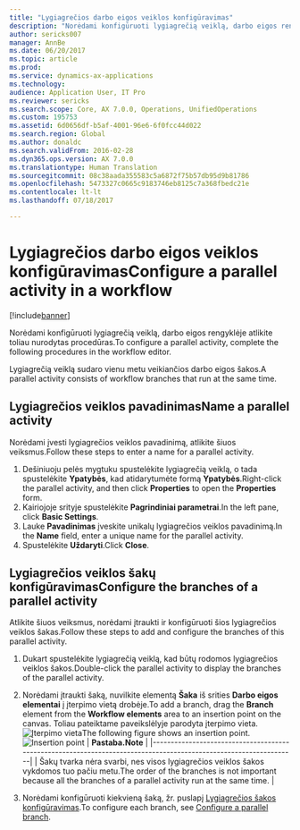 ```yaml
---
title: "Lygiagrečios darbo eigos veiklos konfigūravimas"
description: "Norėdami konfigūruoti lygiagrečią veiklą, darbo eigos rengyklėje atlikite toliau nurodytas procedūras."
author: sericks007
manager: AnnBe
ms.date: 06/20/2017
ms.topic: article
ms.prod: 
ms.service: dynamics-ax-applications
ms.technology: 
audience: Application User, IT Pro
ms.reviewer: sericks
ms.search.scope: Core, AX 7.0.0, Operations, UnifiedOperations
ms.custom: 195753
ms.assetid: 6d0656df-b5af-4001-96e6-6f0fcc44d022
ms.search.region: Global
ms.author: donaldc
ms.search.validFrom: 2016-02-28
ms.dyn365.ops.version: AX 7.0.0
ms.translationtype: Human Translation
ms.sourcegitcommit: 08c38aada355583c5a6872f75b57db95d9b81786
ms.openlocfilehash: 5473327c0665c9183746eb8125c7a368fbedc21e
ms.contentlocale: lt-lt
ms.lasthandoff: 07/18/2017

---
```


# <a name="configure-a-parallel-activity-in-a-workflow"></a><span data-ttu-id="d800f-103">Lygiagrečios darbo eigos veiklos konfigūravimas</span><span class="sxs-lookup"><span data-stu-id="d800f-103">Configure a parallel activity in a workflow</span></span>

[!include[banner](../includes/banner.md)]


<span data-ttu-id="d800f-104">Norėdami konfigūruoti lygiagrečią veiklą, darbo eigos rengyklėje atlikite toliau nurodytas procedūras.</span><span class="sxs-lookup"><span data-stu-id="d800f-104">To configure a parallel activity, complete the following procedures in the workflow editor.</span></span>

<span data-ttu-id="d800f-105">Lygiagrečią veiklą sudaro vienu metu veikiančios darbo eigos šakos.</span><span class="sxs-lookup"><span data-stu-id="d800f-105">A parallel activity consists of workflow branches that run at the same time.</span></span>

## <a name="name-a-parallel-activity"></a><span data-ttu-id="d800f-106">Lygiagrečios veiklos pavadinimas</span><span class="sxs-lookup"><span data-stu-id="d800f-106">Name a parallel activity</span></span>
<span data-ttu-id="d800f-107">Norėdami įvesti lygiagrečios veiklos pavadinimą, atlikite šiuos veiksmus.</span><span class="sxs-lookup"><span data-stu-id="d800f-107">Follow these steps to enter a name for a parallel activity.</span></span>
1.  <span data-ttu-id="d800f-108">Dešiniuoju pelės mygtuku spustelėkite lygiagrečią veiklą, o tada spustelėkite **Ypatybės**, kad atidarytumėte formą **Ypatybės**.</span><span class="sxs-lookup"><span data-stu-id="d800f-108">Right-click the parallel activity, and then click **Properties** to open the **Properties** form.</span></span>
2.  <span data-ttu-id="d800f-109">Kairiojoje srityje spustelėkite **Pagrindiniai parametrai**.</span><span class="sxs-lookup"><span data-stu-id="d800f-109">In the left pane, click **Basic Settings**.</span></span>
3.  <span data-ttu-id="d800f-110">Lauke **Pavadinimas** įveskite unikalų lygiagrečios veiklos pavadinimą.</span><span class="sxs-lookup"><span data-stu-id="d800f-110">In the **Name** field, enter a unique name for the parallel activity.</span></span>
4.  <span data-ttu-id="d800f-111">Spustelėkite **Uždaryti**.</span><span class="sxs-lookup"><span data-stu-id="d800f-111">Click **Close**.</span></span>

## <a name="configure-the-branches-of-a-parallel-activity"></a><span data-ttu-id="d800f-112">Lygiagrečios veiklos šakų konfigūravimas</span><span class="sxs-lookup"><span data-stu-id="d800f-112">Configure the branches of a parallel activity</span></span>
<span data-ttu-id="d800f-113">Atlikite šiuos veiksmus, norėdami įtraukti ir konfigūruoti šios lygiagrečios veiklos šakas.</span><span class="sxs-lookup"><span data-stu-id="d800f-113">Follow these steps to add and configure the branches of this parallel activity.</span></span>
1.  <span data-ttu-id="d800f-114">Dukart spustelėkite lygiagrečią veiklą, kad būtų rodomos lygiagrečios veiklos šakos.</span><span class="sxs-lookup"><span data-stu-id="d800f-114">Double-click the parallel activity to display the branches of the parallel activity.</span></span>
2.  <span data-ttu-id="d800f-115">Norėdami įtraukti šaką, nuvilkite elementą **Šaka** iš srities **Darbo eigos elementai** į įterpimo vietą drobėje.</span><span class="sxs-lookup"><span data-stu-id="d800f-115">To add a branch, drag the **Branch** element from the **Workflow elements** area to an insertion point on the canvas.</span></span> <span data-ttu-id="d800f-116">Toliau pateiktame paveikslėlyje parodyta įterpimo vieta.![Įterpimo vieta](./media/workflow_insertionpoint.gif)</span><span class="sxs-lookup"><span data-stu-id="d800f-116">The following figure shows an insertion point.![Insertion point](./media/workflow_insertionpoint.gif)</span></span>
    | <span data-ttu-id="d800f-117">**Pastaba.**</span><span class="sxs-lookup"><span data-stu-id="d800f-117">**Note**</span></span>                                                                                                         |
    |------------------------------------------------------------------------------------------------------------------|
    | <span data-ttu-id="d800f-118">Šakų tvarka nėra svarbi, nes visos lygiagrečios veiklos šakos vykdomos tuo pačiu metu.</span><span class="sxs-lookup"><span data-stu-id="d800f-118">The order of the branches is not important because all the branches of a parallel activity run at the same time.</span></span> |

3.  <span data-ttu-id="d800f-119">Norėdami konfigūruoti kiekvieną šaką, žr. puslapį [Lygiagrečios šakos konfigūravimas](configure-parallel-branch-workflow.md).</span><span class="sxs-lookup"><span data-stu-id="d800f-119">To configure each branch, see [Configure a parallel branch](configure-parallel-branch-workflow.md).</span></span>






